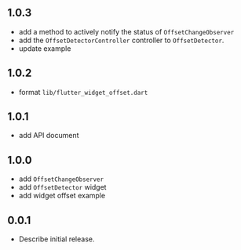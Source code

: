 ## 1.0.3

- add a method to actively notify the status of `OffsetChangeObserver`
- add the `OffsetDetectorController` controller to `OffsetDetector`.
- update example

## 1.0.2

- format `lib/flutter_widget_offset.dart`

## 1.0.1

- add API document

## 1.0.0

- add `OffsetChangeObserver`
- add `OffsetDetector` widget
- add widget offset example

## 0.0.1

* Describe initial release.
